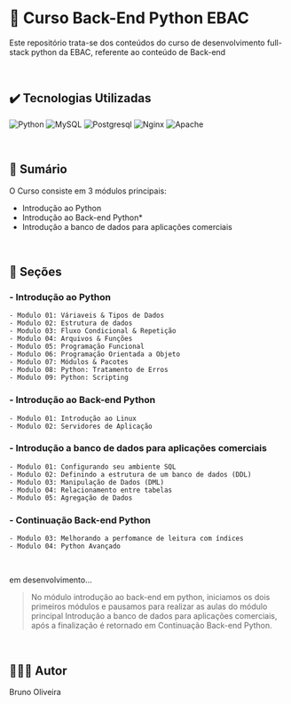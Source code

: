 # 📌 Curso Back-End Python EBAC
Este repositório trata-se dos conteúdos do curso de desenvolvimento full-stack python da EBAC, referente ao conteúdo de Back-end

<br>

## ✔️ Tecnologias Utilizadas
![Python](https://img.shields.io/badge/Python-3776AB?style=for-the-badge&logo=python&logoColor=white)
![MySQL](https://img.shields.io/badge/MySQL-00000F?style=for-the-badge&logo=mysql&logoColor=white)
![Postgresql](https://img.shields.io/badge/PostgreSQL-316192?style=for-the-badge&logo=postgresql&logoColor=white)
![Nginx](https://img.shields.io/badge/Nginx-009639?style=for-the-badge&logo=nginx&logoColor=white)
![Apache](https://img.shields.io/badge/Apache-CA2136?style=for-the-badge&logo=apache&logoColor=white)

<br>

## 📎 Sumário
O Curso consiste em 3 módulos principais:
- Introdução ao Python
- Introdução ao Back-end Python* 
- Introdução a banco de dados para aplicações comerciais

<br>

## 📝 Seções
### - **Introdução ao Python**
    - Modulo 01: Váriaveis & Tipos de Dados
    - Modulo 02: Estrutura de dados
    - Modulo 03: Fluxo Condicional & Repetição
    - Modulo 04: Arquivos & Funções
    - Modulo 05: Programação Funcional
    - Modulo 06: Programação Orientada a Objeto
    - Modulo 07: Módulos & Pacotes
    - Modulo 08: Python: Tratamento de Erros
    - Modulo 09: Python: Scripting

### - **Introdução ao Back-end Python**
    - Modulo 01: Introdução ao Linux
    - Modulo 02: Servidores de Aplicação

### - **Introdução a banco de dados para aplicações comerciais**
    - Modulo 01: Configurando seu ambiente SQL
    - Modulo 02: Definindo a estrutura de um banco de dados (DDL)
    - Modulo 03: Manipulação de Dados (DML)
    - Modulo 04: Relacionamento entre tabelas
    - Modulo 05: Agregação de Dados

### - **Continuação Back-end Python**    
    - Modulo 03: Melhorando a perfomance de leitura com índices
    - Modulo 04: Python Avançado

<br>

em desenvolvimento...

> No módulo introdução ao back-end em python, iniciamos os dois primeiros módulos e pausamos para realizar as aulas do módulo principal Introdução a banco de dados para aplicações comerciais, após a finalização é retornado em Continuação Back-end Python.

<br>

## 🙋🏻‍♂️ Autor

Bruno Oliveira
